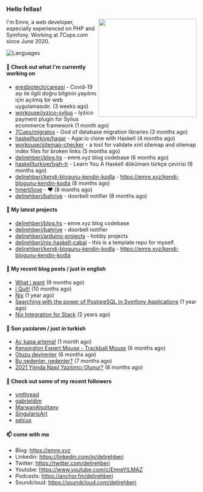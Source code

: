 <h3>Hello fellas!</h3>
 

<img align="right" src="https://media.giphy.com/media/ZE6HYckyroMWwSp11C/giphy-downsized.gif" width="260">

I'm Emre, a web developer, especially experienced on PHP and Symfony. Working at 7Cups.com since June 2020. 

![Languages](https://github-readme-stats.vercel.app/api/top-langs/?username=delirehberi&layout=compact)

#### 👷 Check out what I'm currently working on

- [eresbiotech/careasi](https://github.com/eresbiotech/careasi) - Covid-19 aşı ile ilgili doğru bilginin yayılımı için açılmış bir web uygulamasıdır. (3 weeks ago)
- [workouse/iyzico-sylius](https://github.com/workouse/iyzico-sylius) - Iyzico payment plugin for Sylius ecommerce framework (1 month ago)
- [7Cups/migratos](https://github.com/7Cups/migratos) - God of database migration libraries (3 months ago)
- [haskellturkiye/hagar](https://github.com/haskellturkiye/hagar) - Agar.io clone with Haskell (4 months ago)
- [workouse/sitemap-checker](https://github.com/workouse/sitemap-checker) - a tool for validate xml sitemap and sitemap index files for broken links (5 months ago)
- [delirehberi/blog.hs](https://github.com/delirehberi/blog.hs) - emre.xyz blog codebase  (6 months ago)
- [haskellturkiye/lyah-tr](https://github.com/haskellturkiye/lyah-tr) - Learn You A Haskell dökümanı türkçe çevirisi (6 months ago)
- [delirehberi/kendi-blogunu-kendin-kodla](https://github.com/delirehberi/kendi-blogunu-kendin-kodla) - https://emre.xyz/kendi-blogunu-kendin-kodla (8 months ago)
- [hmert/love](https://github.com/hmert/love) - :heart: (8 months ago)
- [delirehberi/bahriye](https://github.com/delirehberi/bahriye) - doorbell notifier (8 months ago)

#### 🌱 My latest projects

- [delirehberi/blog.hs](https://github.com/delirehberi/blog.hs) - emre.xyz blog codebase 
- [delirehberi/bahriye](https://github.com/delirehberi/bahriye) - doorbell notifier
- [delirehberi/arduino-projects](https://github.com/delirehberi/arduino-projects) - hobby projects
- [delirehberi/nix-haskell-cabal](https://github.com/delirehberi/nix-haskell-cabal) - this is a template repo for myself.
- [delirehberi/kendi-blogunu-kendin-kodla](https://github.com/delirehberi/kendi-blogunu-kendin-kodla) - https://emre.xyz/kendi-blogunu-kendin-kodla

#### 📜 My recent blog posts / just in english

- [What i want](https://emre.xyz/what-i-want) (9 months ago)
- [I Quit!](https://emre.xyz/i-quit) (10 months ago)
- [Nix](https://emre.xyz/nix) (1 year ago)
- [Searching with the power of PostgreSQL in Symfony Applications](https://emre.xyz/searching-with-the-power-of-postgresql-in-symfony-applications) (1 year ago)
- [Nix Integration for Stack](https://emre.xyz/nix-integration-for-stack) (2 years ago)

#### 📜 Son yazılarım / just in turkish

- [Aç kapa artema!](https://emre.xyz/ac-kapa-artema) (1 month ago)
- [Kensington Expert Mouse - Trackball Mouse](https://emre.xyz/kensington-expert-mouse-trackball-mouse) (6 months ago)
- [Otuzu devirenler](https://emre.xyz/otuzu-devirenler) (6 months ago)
- [Bu nedenler, nedenler?](https://emre.xyz/bu-nedenler-nedenler) (7 months ago)
- [2021 Yılında Nasıl Yazılımcı Olunur?](https://emre.xyz/2021-yilinda-nasil-yazilimci-olunur) (8 months ago)

#### 👯 Check out some of my recent followers

- [vmthread](https://github.com/vmthread)
- [gabrieldim](https://github.com/gabrieldim)
- [MarwanAlsoltany](https://github.com/MarwanAlsoltany)
- [SingularisArt](https://github.com/SingularisArt)
- [selcux](https://github.com/selcux)

#### 📫 come with me

- Blog: https://emre.xyz
- Linkedin: https://linkedin.com/in/delirehberi
- Twitter: https://twitter.com/delirehberi
- Youtube: https://www.youtube.com/c/EmreYILMAZ
- Podcasts: https://anchor.fm/delirehberi
- Soundcloud: https://soundcloud.com/delirehberi


